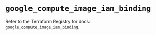 # `google_compute_image_iam_binding`

Refer to the Terraform Registry for docs: [`google_compute_image_iam_binding`](https://registry.terraform.io/providers/hashicorp/google/6.10.0/docs/resources/compute_image_iam_binding).
